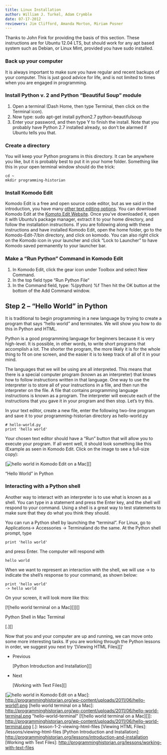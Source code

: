 ```yaml
---
title: Linux Installation
author: William J. Turkel, Adam Crymble
date: 07-17-2012
reviewers: Jim Clifford, Amanda Morton, Miriam Posner
---
```


Thanks to John Fink for providing the basis of this section. These
instructions are for Ubuntu 12.04 LTS, but should work for any apt based
system such as Debian, or Linux Mint, provided you have sudo installed.

### Back up your computer

It is always important to make sure you have regular and recent backups
of your computer. This is just good advice for life, and is not limited
to times when you are engaged in programming.

### Install Python v. 2 and Python “Beautiful Soup” module

1.  Open a terminal (Dash Home, then type Terminal, then click on the
    Terminal icon).
2.  Now type: sudo apt-get install python2.7 python-beautifulsoup
3.  Enter your password, and then type Y to finish the install. Note
    that you probably have Python 2.7 installed already, so don’t be
    alarmed if Ubuntu tells you that.

### Create a directory

You will keep your Python programs in this directory. It can be anywhere
you like, but it is probably best to put it in your home folder.
Something like this in your open terminal window should do the trick:

``` {.plain; title=""}
cd ~
mkdir programming-historian
```

### Install Komodo Edit

Komodo Edit is a free and open source code editor, but as we said in the
introduction, you have many [other text editing options][]. You can
download Komodo Edit at the [Komoto Edit Website][]. Once you’ve
downloaded it, open it with Ubuntu’s package manager, extract it to your
home directory, and follow the installation instructions. If you are
following along with these instructions and have installed Komodo Edit,
open the home folder, go to the Komodo-Edit-7/bin directory, and click
on komodo. You can also right click on the Komodo icon in your launcher
and click “Lock to Launcher” to have Komodo saved permanently to your
launcher bar.

### Make a “Run Python” Command in Komodo Edit

1.  In Komodo Edit, click the gear icon under Toolbox and select New
    Command.
2.  In the top field type “Run Python File“
3.  In the Command field, type: %(python) %f Then hit the OK button at
    the bottom of the Add Command window.

Step 2 – “Hello World” in Python
--------------------------------

It is traditional to begin programming in a new language by trying to
create a program that says “hello world” and terminates. We will show
you how to do this in Python and HTML.

Python is a good programming language for beginners because it is very
high-level. It is possible, in other words, to write short programs that
accomplish a lot. The shorter the program, the more likely it is for the
whole thing to fit on one screen, and the easier it is to keep track of
all of it in your mind.

The languages that we will be using are all interpreted. This means that
there is a special computer program (known as an interpreter) that knows
how to follow instructions written in that language. One way to use the
interpreter is to store all of your instructions in a file, and then run
the interpreter on the file. A file that contains programming language
instructions is known as a program. The interpreter will execute each of
the instructions that you gave it in your program and then stop. Let’s
try this.

In your text editor, create a new file, enter the following two-line
program and save it to your programming-historian directory as
hello-world.py

``` {.python; title=""}
# hello-world.py
print 'hello world'
```

Your chosen text editor should have a “Run” button that will allow you
to execute your program. If all went well, it should look something like
this (Example as seen in Komodo Edit. Click on the image to see a
full-size copy):

[![hello world in Komodo Edit on a Mac][]][]

“Hello World” in Python

### Interacting with a Python shell

Another way to interact with an interpreter is to use what is known as a
shell. You can type in a statement and press the Enter key, and the
shell will respond to your command. Using a shell is a great way to test
statements to make sure that they do what you think they should.

You can run a Python shell by launching the “terminal”. For Linux, go to
Applications-\> Accessories -\> Terminaland do the same. At the Python
shell prompt, type

``` {.python; title=""}
print 'hello world'
```

and press Enter. The computer will respond with

``` {.python; title=""}
hello world
```

When we want to represent an interaction with the shell, we will use -\>
to indicate the shell’s response to your command, as shown below:

``` {.python; title=""}
print 'hello world'
-> hello world
```

On your screen, it will look more like this:

[![hello world terminal on a Mac][]][]

Python Shell in Mac Terminal

[.][]

Now that you and your computer are up and running, we can move onto some
more interesting tasks. If you are working through the Python lessons in
order, we suggest you next try ‘[Viewing HTML Files][]‘

-   Previous

    [Python Introduction and Installation][]

-   Next

    [Working with Text Files][]

  [other text editing options]: http://wiki.python.org/moin/PythonEditors/
  [Komoto Edit Website]: http://www.activestate.com/komodo-edit
  [hello world in Komodo Edit on a Mac]: http://programminghistorian.org/wp-content/uploads/2011/06/hello-world1.png
    "hello-world"
  [![hello world in Komodo Edit on a Mac][]]: http://programminghistorian.org/wp-content/uploads/2011/06/hello-world1.png
  [hello world terminal on a Mac]: http://programminghistorian.org/wp-content/uploads/2011/06/hello-world-terminal.png
    "hello-world-terminal"
  [![hello world terminal on a Mac][]]: http://programminghistorian.org/wp-content/uploads/2011/06/hello-world-terminal.png
  [.]: lesson-1-2-viewing-html-files
  [Viewing HTML Files]: /lessons/viewing-html-files
  [Python Introduction and Installation]: http://programminghistorian.org/lessons/introduction-and-installation
  [Working with Text Files]: http://programminghistorian.org/lessons/working-with-text-files
